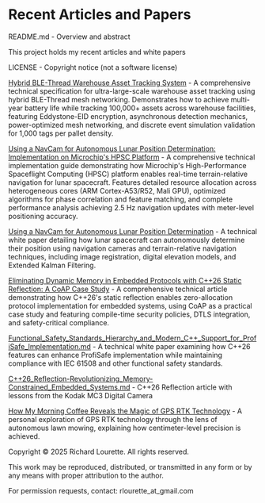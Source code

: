 # Recent Articles and Papers
README.md - Overview and abstract

This project holds my recent articles and white papers

LICENSE - Copyright notice (not a software license)

[Hybrid BLE-Thread Warehouse Asset Tracking System](Hybrid_BLE-Thread_Warehouse_Asset_Tracking_System/Hybrid_BLE-Thread_Warehouse_Asset_Tracking_System.md) - A comprehensive technical specification for ultra-large-scale warehouse asset tracking using hybrid BLE-Thread mesh networking. Demonstrates how to achieve multi-year battery life while tracking 100,000+ assets across warehouse facilities, featuring Eddystone-EID encryption, asynchronous detection mechanics, power-optimized mesh networking, and discrete event simulation validation for 1,000 tags per pallet density.

[Using a NavCam for Autonomous Lunar Position Determination: Implementation on Microchip's HPSC Platform](In-Situ%20Lunar%20Navigation%20with%20NavCam/Using_HPSC_and_NavCam_for_Autonomous_Lunar_Position_Determination.md) - A comprehensive technical implementation guide demonstrating how Microchip's High-Performance Spaceflight Computing (HPSC) platform enables real-time terrain-relative navigation for lunar spacecraft. Features detailed resource allocation across heterogeneous cores (ARM Cortex-A53/R52, Mali GPU), optimized algorithms for phase correlation and feature matching, and complete performance analysis achieving 2.5 Hz navigation updates with meter-level positioning accuracy.

[Using a NavCam for Autonomous Lunar Position Determination](In-Situ%20Lunar%20Navigation%20with%20NavCam/Using_a_NavCam_for_Autonomous_Lunar_Position_Determination.md) - A technical white paper detailing how lunar spacecraft can autonomously determine their position using navigation cameras and terrain-relative navigation techniques, including image registration, digital elevation models, and Extended Kalman Filtering.

[Eliminating Dynamic Memory in Embedded Protocols with C++26 Static Reflection: A CoAP Case Study](Eliminate_Dynamic_Memory_in_Embedded_Protocols_with_C++26_Static_Reflection/Eliminate_Dynamic_Memory_in_Embedded_Protocols_with_C++26_Static_Reflection.md) - A comprehensive technical article demonstrating how C++26's static reflection enables zero-allocation protocol implementation for embedded systems, using CoAP as a practical case study and featuring compile-time security policies, DTLS integration, and safety-critical compliance.

[Functional_Safety_Standards_Hierarchy_and_Modern_C++_Support_for_ProfiSafe_Implementation.md](Functional_Safety_Standards_Hierarchy_and_Modern_C++_Support_for_ProfiSafe_Implementation.md) - A technical white paper examining how C++26 features can enhance ProfiSafe implementation while maintaining compliance with IEC 61508 and other functional safety standards.

[C++26_Reflection-Revolutionizing_Memory-Constrained_Embedded_Systems.md](C++26_Reflection_-_Revolutionizing_Memory-Constrained_Embedded_Systems/C++26_Reflection-Revolutionizing_Memory-Constrained_Embedded_Systems.md) - C++26 Reflection article with lessons from the Kodak MC3 Digital Camera

[How My Morning Coffee Reveals the Magic of GPS RTK Technology](Coffee_GPS_RTK_Article/coffee_gps_rtk_article.md) - A personal exploration of GPS RTK technology through the lens of autonomous lawn mowing, explaining how centimeter-level precision is achieved.

Copyright © 2025 Richard Lourette. All rights reserved.

This work may be reproduced, distributed, or transmitted in any form 
or by any means with proper attribution to the author.

For permission requests, contact: rlourette_at_gmail.com
